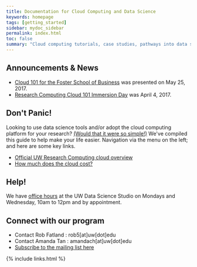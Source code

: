 ```yaml
---
title: Documentation for Cloud Computing and Data Science
keywords: homepage
tags: [getting_started]
sidebar: mydoc_sidebar
permalink: index.html
toc: false
summary: "Cloud computing tutorials, case studies, pathways into data science technology; presenting the public cloud as opportunity for innovation. This page is intended to accelerate research; developed in close association with the [UW eScience Institute](http://escience.washington.edu). We have two goals - Reduce friction, i.e. help with what you already do with computers, streamline your analysis and pathways to publication. Promote new ideas and methods, i.e. We want to make it easy for you to share data, collaborate, sandbox, and learn about new methods in data science." 
---
```



## Announcements & News


* [Cloud 101 for the Foster School of Business](https://cloudmaven.github.io/documentation/rc_Foster101.html) was presented on May 25, 2017. 
* [Research Computing Cloud 101 Immersion Day](https://cloudmaven.github.io/documentation/rc_cloud101_immersion.html)  was April 4, 2017. 


## Don't Panic!


Looking to use data science tools and/or adopt the cloud computing platform for your research? 
[(Would that it were so simple!)](https://www.youtube.com/watch?v=-rDw2YBUz6A) 
We've compiled this guide to help make your life easier. Navigation via the menu on the left; and here are some key links. 


- [Official UW Research Computing cloud overview](https://itconnect.uw.edu/research/cloud-computing-for-research/ "UW IT Cloud for Research")
- [How much does the cloud cost?](asdf.html)


## Help!


We have [office hours](http://escience.washington.edu/office-hours/#eScienceDataScientists) at the UW Data Science Studio on Mondays and Wednesday, 10am to 12pm and by appointment.  


## Connect with our program


- Contact Rob Fatland \: rob5[at]uw[dot]edu
- Contact Amanda Tan \: amandach[at]uw[dot]edu 
- [Subscribe to the mailing list here](http://mailman11.u.washington.edu/mailman/listinfo/uwcloud)


{% include links.html %}
